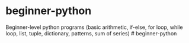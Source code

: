 # beginner-python
Beginner-level python programs (basic arithmetic, if-else, for loop, while loop, list, tuple, dictionary, patterns, sum of series)
#   b e g i n n e r - p y t h o n  
 